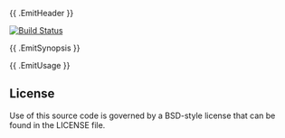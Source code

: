 {{ .EmitHeader }}

[![Build Status](https://drone.io/github.com/jtacoma/go-zpl/status.png)](https://drone.io/github.com/jtacoma/go-zpl/latest)

{{ .EmitSynopsis }}

{{ .EmitUsage }}

## License

Use of this source code is governed by a BSD-style license that can be found in
the LICENSE file.
